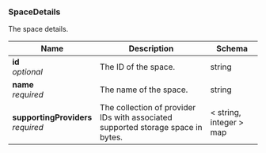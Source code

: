
<a name="spacedetails"></a>
### SpaceDetails
The space details.


|Name|Description|Schema|
|---|---|---|
|**id**  <br>*optional*|The ID of the space.|string|
|**name**  <br>*required*|The name of the space.|string|
|**supportingProviders**  <br>*required*|The collection of provider IDs with associated supported storage space in bytes.|< string, integer > map|



